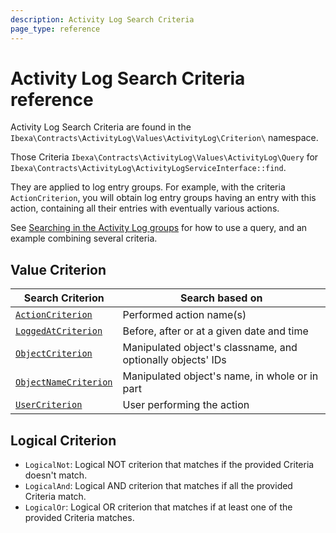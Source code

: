 ```yaml
---
description: Activity Log Search Criteria
page_type: reference
---
```


# Activity Log Search Criteria reference

Activity Log Search Criteria are found in the `Ibexa\Contracts\ActivityLog\Values\ActivityLog\Criterion\` namespace.

Those Criteria `Ibexa\Contracts\ActivityLog\Values\ActivityLog\Query` for `Ibexa\Contracts\ActivityLog\ActivityLogServiceInterface::find`.

They are applied to log entry groups. For example, with the criteria `ActionCriterion`, you will obtain log entry groups having an entry with this action, containing all their entries with eventually various actions.

See [Searching in the Activity Log groups](recent_activity.md#searching-in-the-activity-log-groups) for how to use a query, and an example combining several criteria.

## Value Criterion

| Search Criterion                                  | Search based on                                             |
|---------------------------------------------------|-------------------------------------------------------------|
| [`ActionCriterion`](action_criterion.md)          | Performed action name(s)                                    |
| [`LoggedAtCriterion`](logged_at_criterion.md)     | Before, after or at a given date and time                   |
| [`ObjectCriterion`](object_criterion.md)          | Manipulated object's classname, and optionally objects' IDs |
| [`ObjectNameCriterion`](object_name_criterion.md) | Manipulated object's name, in whole or in part              |
| [`UserCriterion`](user_criterion.md)              | User performing the action                                  |

## Logical Criterion

- `LogicalNot`: Logical NOT criterion that matches if the provided Criteria doesn't match.
- `LogicalAnd`: Logical AND criterion that matches if all the provided Criteria match.
- `LogicalOr`: Logical OR criterion that matches if at least one of the provided Criteria matches.
